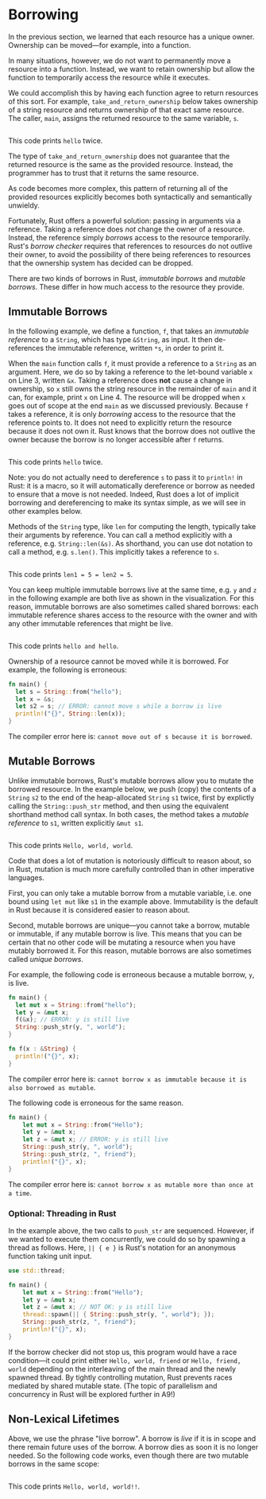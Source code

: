 # Borrowing

In the previous section, we learned that each resource has a unique owner.
Ownership can be moved—for example, into a function.

In many situations, however, we do not want to permanently move a resource into
a function. Instead, we want to retain ownership but allow the function to temporarily 
access the resource while it executes.

We could accomplish this by having each function agree to return resources of this 
sort. For
example, `take_and_return_ownership` below takes ownership of a string
resource and returns ownership of that exact same resource. The caller, `main`,
assigns the returned resource to the same variable, `s`. 

<div class="flex-container vis_block" style="position:relative; margin-left:-75px; margin-right:-75px; display: flex;">
  <object type="image/svg+xml" class="func_take_return_ownership code_panel" data="assets/modified_examples/func_take_return_ownership/vis_code.svg"></object>
  <object type="image/svg+xml" class="func_take_return_ownership tl_panel" data="assets/modified_examples/func_take_return_ownership/vis_timeline.svg" style="width: auto;" onmouseenter="helpers('func_take_return_ownership')"></object>
</div>

This code prints `hello` twice.

The type of
`take_and_return_ownership` does not guarantee that the returned resource is the
same as the provided resource. Instead, the programmer has to trust that it returns 
the same resource.

As code becomes more complex, this pattern of returning all of the provided
resources explicitly becomes both syntactically and semantically unwieldy.

Fortunately, Rust offers a powerful solution: passing in arguments via a
reference. Taking a reference does *not* change the owner of a resource. 
Instead, the reference simply *borrows* access to the resource temporarily.
Rust's *borrow checker* requires that references to resources do not outlive 
their owner, to avoid the possibility of there being references to resources 
that the ownership system has decided can be dropped.

There are two kinds of borrows in Rust, *immutable borrows* and *mutable
borrows*. These differ in how much access to the resource they provide. 

## Immutable Borrows

In the following example, we define a function, `f`, that takes an *immutable
reference* to a `String`, which has type `&String`, as input. It then de-references
the immutable reference, written `*s`, in order to print it.

When the `main` function calls `f`, it must provide a reference to a `String` as
an argument. Here, we do so by taking a reference to the let-bound variable `x`
on Line 3, written `&x`. Taking a reference does **not** cause a change in
ownership, so `x` still owns the string resource in the remainder of `main`
and it can, for example, print `x` on Line 4. The resource will be dropped when
`x` goes out of scope at the end `main` as we discussed previously. Because `f`
takes a reference, it is only *borrowing* access to the resource that the
reference points to. It does not need to explicitly return the resource because
it does not own it. Rust knows that the borrow does not outlive the owner 
because the borrow is no longer accessible after `f` returns.

<div class="flex-container vis_block" style="position:relative; margin-left:-75px; margin-right:-75px; display: flex;">
  <object type="image/svg+xml" class="immutable_borrow code_panel" data="assets/modified_examples/immutable_borrow/vis_code.svg"></object>
  <object type="image/svg+xml" class="immutable_borrow tl_panel" data="assets/modified_examples/immutable_borrow/vis_timeline.svg" style="width: auto;" onmouseenter="helpers('immutable_borrow')"></object>
</div>

This code prints `hello` twice.

Note: you do not actually need to dereference `s` to pass it to `println!` in Rust: 
it is a macro, so it will automatically dereference or borrow as needed 
to ensure that a move is not needed. Indeed, Rust does a lot of implicit 
borrowing and dereferencing to make its syntax simple, as we will see in other examples 
below.

Methods of the `String` type, like `len` for computing the length, typically
take their arguments by reference. You can call a method explicitly with a
reference, e.g. `String::len(&s)`. As shorthand, you can use dot notation to
call a method, e.g. `s.len()`. This implicitly takes a reference to `s`. 

<div class="flex-container vis_block" style="position:relative; margin-left:-75px; margin-right:-75px; display: flex;">
  <object type="image/svg+xml" class="immutable_borrow_method_call code_panel" data="assets/modified_examples/immutable_borrow_method_call/vis_code.svg"></object>
  <object type="image/svg+xml" class="immutable_borrow_method_call tl_panel" data="assets/modified_examples/immutable_borrow_method_call/vis_timeline.svg" style="width: auto;" onmouseenter="helpers('immutable_borrow_method_call')"></object>
</div>

This code prints `len1 = 5 = len2 = 5`.

You can keep multiple immutable borrows live at the same time, e.g. `y` and `z`
in the following example are both live as shown in the visualization. For this
reason, immutable borrows are also sometimes called shared borrows: each
immutable reference shares access to the resource with the owner and with any
other immutable references that might be live.

<div class="flex-container vis_block" style="position:relative; margin-left:-75px; margin-right:-75px; display: flex;">
  <object type="image/svg+xml" class="multiple_immutable_borrow code_panel" data="assets/modified_examples/multiple_immutable_borrow/vis_code.svg"></object>
  <object type="image/svg+xml" class="multiple_immutable_borrow tl_panel" data="assets/modified_examples/multiple_immutable_borrow/vis_timeline.svg" style="width: auto;" onmouseenter="helpers('multiple_immutable_borrow')"></object>
</div>

This code prints `hello and hello`.

Ownership of a resource cannot be moved while it is borrowed. For example, the
following is erroneous:

```rust
fn main() {
  let s = String::from("hello");
  let x = &s;
  let s2 = s; // ERROR: cannot move s while a borrow is live
  println!("{}", String::len(x));
}
```

The compiler error here is: `cannot move out of s because it is borrowed`.

## Mutable Borrows

Unlike immutable borrows, Rust's mutable borrows allow you to mutate the
borrowed resource. In the example below, we push (copy) the contents of a `String` `s2` 
to the end of the heap-allocated `String` `s1` twice, first by explictly calling
the `String::push_str` method, and then using the equivalent shorthand method
call syntax. In both cases, the method takes a *mutable reference* to `s1`,
written explicitly `&mut s1`.

<div class="flex-container vis_block" style="position:relative; margin-left:-75px; margin-right:-75px; display: flex;">
  <object type="image/svg+xml" class="mutable_borrow_method_call code_panel" data="assets/modified_examples/mutable_borrow_method_call/vis_code.svg"></object>
  <object type="image/svg+xml" class="mutable_borrow_method_call tl_panel" data="assets/modified_examples/mutable_borrow_method_call/vis_timeline.svg" style="width: auto;" onmouseenter="helpers('mutable_borrow_method_call')"></object>
</div>

This code prints `Hello, world, world`.

Code that does a lot of mutation is notoriously difficult to reason about, so in
Rust, mutation is much more carefully controlled than in other imperative
languages.

First, you can only take a mutable borrow from a mutable variable, i.e. one 
bound using `let mut` like `s1` in the example above. Immutability is the
default in Rust because it is considered easier to reason about.

Second, mutable borrows are unique—you cannot take a borrow, mutable or
immutable, if any mutable borrow is live. This means that you can be certain
that no other code will be mutating a resource when you have mutably borrowed it.
For this reason, mutable borrows are also sometimes called *unique borrows*.

For example, the following code is erroneous because a mutable borrow, `y`, is
live.

```rust
fn main() {
  let mut x = String::from("hello");
  let y = &mut x;
  f(&x); // ERROR: y is still live
  String::push_str(y, ", world");
}

fn f(x : &String) {
  println!("{}", x);
}
```
The compiler error here is: `cannot borrow x as immutable because it is also
borrowed as mutable`.

The following code is erroneous for the same reason.

```rust 
fn main() {
    let mut x = String::from("Hello");
    let y = &mut x; 
    let z = &mut x; // ERROR: y is still live
    String::push_str(y, ", world");
    String::push_str(z, ", friend");
    println!("{}", x);
}
```
The compiler error here is: `cannot borrow x as mutable more than once at a
time`.

### Optional: Threading in Rust

In the example above, the two calls to `push_str` are sequenced. However, if we
wanted to execute them concurrently, we could do so by spawning a thread as
follows. Here, `|| { e }` is Rust's notation for an anonymous function taking
unit input.

```rust 
use std::thread;

fn main() {
    let mut x = String::from("Hello");
    let y = &mut x; 
    let z = &mut x; // NOT OK: y is still live
    thread::spawn(|| { String::push_str(y, ", world"); });
    String::push_str(z, ", friend");
    println!("{}", x);
}
```

If the borrow checker did not stop us, this program would have a race
condition—it could print either `Hello, world, friend` or `Hello, friend, world`
depending on the interleaving of the main thread and the newly spawned thread.
By tightly controlling mutation, Rust prevents races mediated by shared mutable state.
(The topic of parallelism and concurrency in Rust will be explored further in A9!)

## Non-Lexical Lifetimes

Above, we use the phrase "live borrow". A borrow is *live* if it is in scope and
there remain future uses of the borrow. A borrow dies as soon it is no longer
needed. So the following code works, even though there are two mutable borrows
in the same scope:

<div class="flex-container vis_block" style="position:relative; margin-left:-75px; margin-right:-75px; display: flex;">
  <object type="image/svg+xml" class="nll_lexical_scope_different code_panel" data="assets/modified_examples/nll_lexical_scope_different/vis_code.svg"></object>
  <object type="image/svg+xml" class="nll_lexical_scope_different tl_panel" data="assets/modified_examples/nll_lexical_scope_different/vis_timeline.svg" style="width: auto;" onmouseenter="helpers('nll_lexical_scope_different')"></object>
</div>

This code prints `Hello, world, world!!`.
